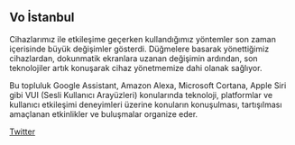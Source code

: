 
## Vo İstanbul

Cihazlarımız ile etkileşime geçerken kullandığımız yöntemler son zaman içerisinde büyük değişimler gösterdi. Düğmelere basarak yönettiğimiz cihazlardan, dokunmatik ekranlara uzanan değişimin ardından, son teknolojiler artık konuşarak cihaz yönetmemize dahi olanak sağlıyor.

Bu topluluk Google Assistant, Amazon Alexa, Microsoft Cortana, Apple Siri gibi VUI (Sesli Kullanıcı Arayüzleri) konularında teknoloji, platformlar ve kullanıcı etkileşimi deneyimleri üzerine konuların konuşulması, tartışılması amaçlanan etkinlikler ve buluşmalar organize eder.

[Twitter](https://twitter.com/voistanbul)
